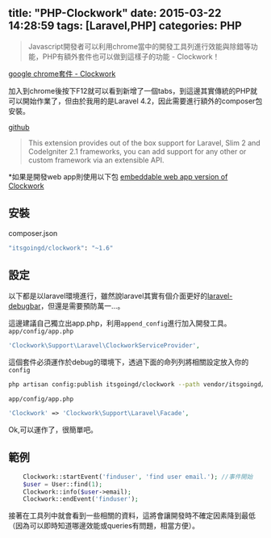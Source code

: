title: "PHP-Clockwork"
date: 2015-03-22 14:28:59
tags: [Laravel,PHP]
categories: PHP
---

>Javascript開發者可以利用chrome當中的開發工具列進行效能與除錯等功能，PHP有額外套件也可以做到這樣子的功能 - Clockwork！

[google chrome套件 - Clockwork](https://chrome.google.com/webstore/detail/clockwork/dmggabnehkmmfmdffgajcflpdjlnoemp?hl=en)

加入到chrome後按下F12就可以看到新增了一個tabs，到這邊其實傳統的PHP就可以開始作業了，但由於我用的是Laravel 4.2，因此需要進行額外的composer包安裝。

[github](https://github.com/itsgoingd/clockwork)


>This extension provides out of the box support for Laravel, Slim 2 and CodeIgniter 2.1 frameworks, you can add support for any other or custom framework via an extensible API.


*如果是開發web app則使用以下包
[embeddable web app version of Clockwork](http://github.com/itsgoingd/clockwork-web)

## 安裝
composer.json
``` bash
"itsgoingd/clockwork": "~1.6"
```

## 設定
以下都是以laravel環境進行，雖然說laravel其實有個介面更好的[laravel-debugbar](https://github.com/barryvdh/laravel-debugbar)，但還是需要預防萬一...。

這邊建議自己獨立出app.php，利用`append_config`進行加入開發工具。
`app/config/app.php`
``` php
'Clockwork\Support\Laravel\ClockworkServiceProvider',
```
這個套件必須運作於debug的環境下，透過下面的命列列將相關設定放入你的`config`

``` bash
php artisan config:publish itsgoingd/clockwork --path vendor/itsgoingd/clockwork/Clockwork/Support/Laravel/config/
```

`app/config/app.php`
``` php
'Clockwork' => 'Clockwork\Support\Laravel\Facade',
```

Ok,可以運作了，很簡單吧。


## 範例
``` php
    Clockwork::startEvent('finduser', 'find user email.'); //事件開始
    $user = User::find(1);
    Clockwork::info($user->email);
    Clockwork::endEvent('finduser');
```

接著在工具列中就會看到一些相關的資料，這將會讓開發時不確定因素降到最低（因為可以即時知道哪邊效能或queries有問題，相當方便）。